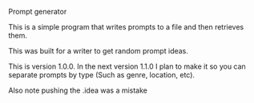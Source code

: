 Prompt generator

This is a simple program that writes prompts to a file and then retrieves them.

This was built for a writer to get random prompt ideas.

This is version 1.0.0. In the next version 1.1.0 I plan to make it so you can separate prompts by type (Such as genre, location, etc).

Also note pushing the .idea was a mistake
